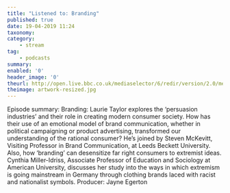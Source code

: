 ```yaml
---
title: "Listened to: Branding"
published: true
date: 19-04-2019 11:24
taxonomy:
category:
	- stream
tag:
	- podcasts
summary:
enabled: '0'
header_image: '0'
theurl: http://open.live.bbc.co.uk/mediaselector/6/redir/version/2.0/mediaset/audio-nondrm-download/proto/http/vpid/p075f2xk.mp3
theimage: artwork-resized.jpg
--- 
```

Episode summary: Branding: Laurie Taylor explores the ‘persuasion industries’ and their role in creating modern consumer society. How has their use of an emotional model of brand communication, whether in political campaigning or product advertising, transformed our understanding of the rational consumer? He’s joined by Steven McKevitt, Visiting Professor in Brand Communication, at Leeds Beckett University. Also, how ‘branding’ can desensitize far right consumers to extremist ideas. Cynthia Miller-Idriss, Associate Professor of Education and Sociology at American University, discusses her study into the ways in which extremism is going mainstream in Germany through clothing brands laced with racist and nationalist symbols. Producer: Jayne Egerton
